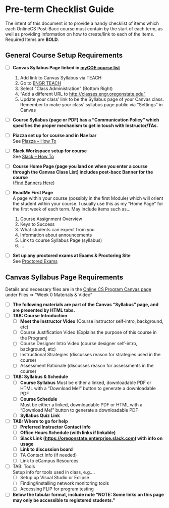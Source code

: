 # Pre-term Checklist Guide

The intent of this document is to provide a handy checklist of items which each OnlineCS Post-Bacc course must contain by the start of each term, as well as providing information on how to create/link to each of the items. Required Items are **BOLD**.

## General Course Setup Requirements

- [ ] **Canvas Syllabus Page linked in [myCOE course list](http://classes.engr.oregonstate.edu/eecs)**
  1. Add link to Canvas Syllabus via TEACH
  2. Go to [ENGR TEACH](https://teach.engr.oregonstate.edu/)
  3. Select "Class Administration" (Bottom Right)
  4. “Add a different URL to http://classes.engr.oregonstate.edu”
  5. Update your class’ link to be the Syllabus page of your Canvas class.  
  Remember to make your class’ syllabus page public via “Settings” in Canvas
- [ ] **Course Syllabus (page or PDF) has a “Communication Policy” which specifies the proper mechanism to get in touch with Instructor/TAs.**
- [ ] **Piazza set up for course and in Nav bar**  
See [Piazza – How To](PiazzaSetup.html)
- [ ] **Slack Workspace setup for course**  
See [Slack – How To](SlackSetup.html)
- [ ] **Course Home Page (page you land on when you enter a course through the Canvas Class List) includes post-bacc Banner for the course**  
([Find Banners Here](https://drive.google.com/drive/folders/1RKscY825h54A9blY-hL6_dQesOgg6TG9))

- [ ] **ReadMe First Page**  
A page within your course (possibly in the first Module) which will orient the student within your course. I usually use this as my “Home Page” for the first week of each term. May include items such as...  
  1. Course Assignment Overview
  2. Keys to Success
  3. What students can expect from you
  4. Information about announcements
  5. Link to course Syllabus Page (syllabus)
  6. …

- [ ]  **Set up any proctored exams at Exams & Proctoring Site**  
See [Proctored Exams](ProctoredExams.html)

## Canvas Syllabus Page Requirements

Details and necessary files are in the [Online CS Program Canvas page](https://oregonstate.instructure.com/courses/1622724) under Files =>  “Week 0 Materials & Video”

- [ ] **The following materials are part of the Canvas “Syllabus” page, and are presented by HTML tabs.**
- [ ] **TAB: Course Introduction**
  - [ ] **Meet the Instructor Video** (Course instructor self-intro, background, etc)
  - [ ] Course Justification Video (Explains the purpose of this course in the Program)
  - [ ] Course Designer Intro Video (course designer self-intro, background, etc)
  - [ ] Instructional Strategies (discusses reason for strategies used in the course)
  - [ ] Assessment Rationale (discusses reason for assessments in the course)
- [ ] **TAB: Syllabus & Schedule**
  - [ ] **Course Syllabus** 
   Must be either a linked, downloadable PDF or HTML with a “Download Me!” button to generate a downloadable PDF
  - [ ] **Course Schedule**  
  Must be either a linked, downloadable PDF or HTML with a “Download Me!” button to generate a downloadable PDF
  - [ ] **Syllabus Quiz Link**
- [ ] **TAB: Where to go for help**
  - [ ] **Preferred Instructor Contact Info**
  - [ ] **Office Hours Schedule (with links if linkable)**
  - [ ] **Slack Link (https://oregonstate.enterprise.slack.com) with info on usage**
  - [ ] **Link to discussion board**
  - [ ] TA Contact Info (if needed)
  - [ ] Link to eCampus Resources
- [ ] TAB: Tools  
Setup info for tools used in class, e.g….
  - [ ] Setup up Visual Studio or Eclipse
  - [ ] Finding/installing network monitoring tools
  - [ ] Accessing FLIP for program testing
- [ ] **Below the tabular format, include note “NOTE: Some links on this page may only be accessible to registered students.”**
